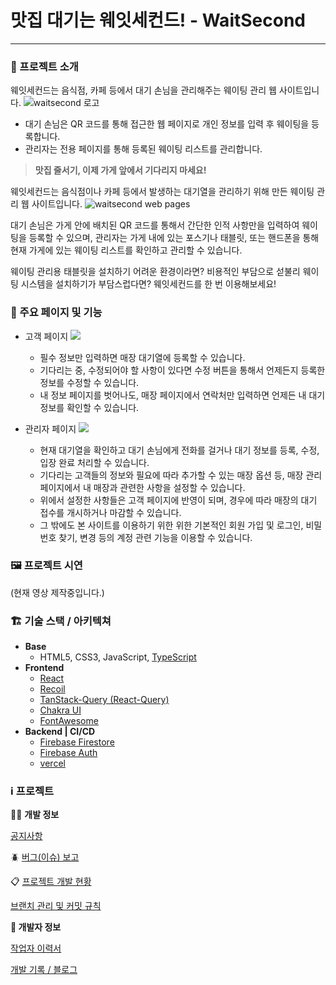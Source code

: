 # 맛집 대기는 웨잇세컨드! - WaitSecond

---

### **📝 프로젝트 소개**

웨잇세컨드는 음식점, 카페 등에서 대기 손님을 관리해주는 웨이팅 관리 웹 사이트입니다.
<img src="https://github.com/DrunkenNeoguri/WaitSecond/blob/main/public/logo800x400.png?raw=true" alt="waitsecond 로고">

- 대기 손님은 QR 코드를 통해 접근한 웹 페이지로 개인 정보를 입력 후 웨이팅을 등록합니다.
- 관리자는 전용 페이지를 통해 등록된 웨이팅 리스트를 관리합니다.

> **맛집 줄서기, 이제 가게 앞에서 기다리지 마세요!**

웨잇세컨드는 음식점이나 카페 등에서 발생하는 대기열을 관리하기 위해 만든 웨이팅 관리 웹 사이트입니다.
<img src="https://firebasestorage.googleapis.com/v0/b/waitsecond-2306b.appspot.com/o/images%2Fintroduce_image1.png?alt=media" alt="waitsecond web pages">

대기 손님은 가게 안에 배치된 QR 코드를 통해서 간단한 인적 사항만을 입력하여 웨이팅을 등록할 수 있으며, 관리자는 가게 내에 있는 포스기나 태블릿, 또는 핸드폰을 통해 현재 가게에 있는 웨이팅 리스트를 확인하고 관리할 수 있습니다.

웨이팅 관리용 태블릿을 설치하기 어려운 환경이라면?
비용적인 부담으로 섣불리 웨이팅 시스템을 설치하기가 부담스럽다면?
웨잇세컨드를 한 번 이용해보세요!

>

### **📃 주요 페이지 및 기능**

- 고객 페이지
  <img src="https://firebasestorage.googleapis.com/v0/b/waitsecond-2306b.appspot.com/o/images%2Fintroduce_image2.png?alt=media">

  - 필수 정보만 입력하면 매장 대기열에 등록할 수 있습니다.
  - 기다리는 중, 수정되어야 할 사항이 있다면 수정 버튼을 통해서 언제든지 등록한 정보를 수정할 수 있습니다.
  - 내 정보 페이지를 벗어나도, 매장 페이지에서 연락처만 입력하면 언제든 내 대기 정보를 확인할 수 있습니다.

- 관리자 페이지
  <img src="https://firebasestorage.googleapis.com/v0/b/waitsecond-2306b.appspot.com/o/images%2Fintroduce_image3.png?alt=media">

  - 현재 대기열을 확인하고 대기 손님에게 전화를 걸거나 대기 정보를 등록, 수정, 입장 완료 처리할 수 있습니다.
  - 기다리는 고객들의 정보와 필요에 따라 추가할 수 있는 매장 옵션 등, 매장 관리 페이지에서 내 매장과 관련한 사항을 설정할 수 있습니다.
  - 위에서 설정한 사항들은 고객 페이지에 반영이 되며, 경우에 따라 매장의 대기 접수를 개시하거나 마감할 수 있습니다.
  - 그 밖에도 본 사이트를 이용하기 위한 위한 기본적인 회원 가입 및 로그인, 비밀번호 찾기, 변경 등의 계정 관련 기능을 이용할 수 있습니다.

### **🖼️ 프로젝트 시연**

(현재 영상 제작중입니다.)

### **🏗️ 기술 스택 / 아키텍쳐**

- **Base**
  - HTML5, CSS3, JavaScript, [TypeScript](https://www.typescriptlang.org/)
- **Frontend**
  - [React](https://react.dev/)
  - [Recoil](https://recoiljs.org/ko/)
  - [TanStack-Query (React-Query)](https://tanstack.com/query/latest)
  - [Chakra UI](https://chakra-ui.com/)
  - [FontAwesome](https://fontawesome.com/)
- **Backend | CI/CD**
  - [Firebase Firestore](https://firebase.google.com/?hl=ko)
  - [Firebase Auth](https://firebase.google.com/?hl=ko)
  - [vercel](https://vercel.com/)

### ℹ️ 프로젝트

👨‍💻 **개발 정보**

[공지사항](https://develop-neoguri.notion.site/c98f8baa60bf482d8f58b4be4c7929af?v=b17c559c79e5493ca90753694e79a0fe)

🪲 [버그(이슈) 보고](https://github.com/DrunkenNeoguri/WaitSecond/issues)

📋 [프로젝트 개발 현황](https://github.com/users/DrunkenNeoguri/projects/2)

[브랜치 관리 및 커밋 규칙](https://develop-neoguri.notion.site/0226b56898894c66bc8d07e072ff778c)

**👥 개발자 정보**

[작업자 이력서](https://my.surfit.io/w/1380177787)

[개발 기록 / 블로그](https://develop-neoguri.notion.site/Re-da4bf54e1c5e40f1b2e8a22790e2d55e)
